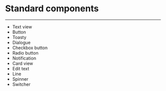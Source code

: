 # Standard components
---
* Text view
* Button
* Toasty
* Dialogue
* Checkbox button
* Radio button
* Notification
* Card view
* Edit text
* Line
* Spinner
* Switcher
